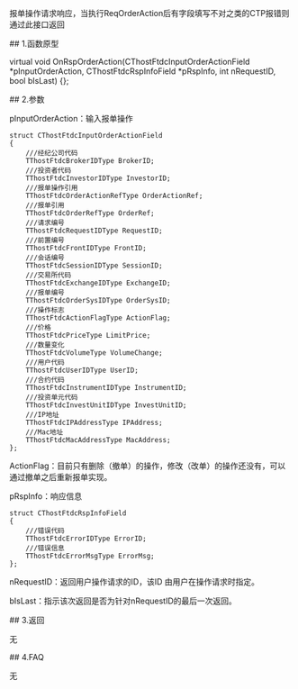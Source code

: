 <p>报单操作请求响应，当执行ReqOrderAction后有字段填写不对之类的CTP报错则通过此接口返回</p>
<span class="anchor" id="63d10bec-6109-4147-8dce-27e540e043b3"></span>
## 1.函数原型
<p>virtual void OnRspOrderAction(CThostFtdcInputOrderActionField *pInputOrderAction, CThostFtdcRspInfoField *pRspInfo, int nRequestID, bool bIsLast) {};</p>
<span class="anchor" id="420fa91d-9639-4592-a3e1-d6d143ad130c"></span>
## 2.参数
<p>pInputOrderAction：输入报单操作</p>
<pre><code>struct CThostFtdcInputOrderActionField
{
    ///经纪公司代码
    TThostFtdcBrokerIDType BrokerID;
    ///投资者代码
    TThostFtdcInvestorIDType InvestorID;
    ///报单操作引用
    TThostFtdcOrderActionRefType OrderActionRef;
    ///报单引用
    TThostFtdcOrderRefType OrderRef;
    ///请求编号
    TThostFtdcRequestIDType RequestID;
    ///前置编号
    TThostFtdcFrontIDType FrontID;
    ///会话编号
    TThostFtdcSessionIDType SessionID;
    ///交易所代码
    TThostFtdcExchangeIDType ExchangeID;
    ///报单编号
    TThostFtdcOrderSysIDType OrderSysID;
    ///操作标志
    TThostFtdcActionFlagType ActionFlag;
    ///价格
    TThostFtdcPriceType LimitPrice;
    ///数量变化
    TThostFtdcVolumeType VolumeChange;
    ///用户代码
    TThostFtdcUserIDType UserID;
    ///合约代码
    TThostFtdcInstrumentIDType InstrumentID;
    ///投资单元代码
    TThostFtdcInvestUnitIDType InvestUnitID;
    ///IP地址
    TThostFtdcIPAddressType IPAddress;
    ///Mac地址
    TThostFtdcMacAddressType MacAddress;
};
</code></pre>
<p>ActionFlag：目前只有删除（撤单）的操作，修改（改单）的操作还没有，可以通过撤单之后重新报单实现。</p>
<p>pRspInfo：响应信息</p>
<pre><code>struct CThostFtdcRspInfoField
{
    ///错误代码
    TThostFtdcErrorIDType ErrorID;
    ///错误信息
    TThostFtdcErrorMsgType ErrorMsg;
};
</code></pre>
<p>nRequestID：返回用户操作请求的ID，该ID 由用户在操作请求时指定。</p>
<p>bIsLast：指示该次返回是否为针对nRequestID的最后一次返回。</p>
<span class="anchor" id="53268057-6db3-442f-bacf-06ef35f0b11d"></span>
## 3.返回
<p>无</p>
<span class="anchor" id="5f3c6514-c1d7-4c27-9f60-466490777056"></span>
## 4.FAQ
<p>无</p>
